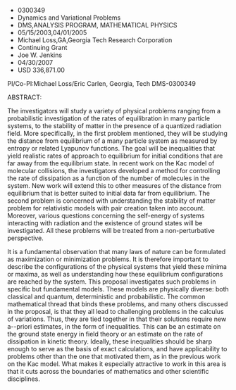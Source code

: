 
* 0300349
* Dynamics and Variational Problems
* DMS,ANALYSIS PROGRAM, MATHEMATICAL PHYSICS
* 05/15/2003,04/01/2005
* Michael Loss,GA,Georgia Tech Research Corporation
* Continuing Grant
* Joe W. Jenkins
* 04/30/2007
* USD 336,871.00

PI/Co-PI:Michael Loss/Eric Carlen, Georgia, Tech DMS-0300349

ABSTRACT:

The investigators will study a variety of physical problems ranging from a
probabilistic investigation of the rates of equilibration in many particle
systems, to the stability of matter in the presence of a quantized radiation
field. More specifically, in the first problem mentioned, they will be studying
the distance from equilibrium of a many particle system as measured by entropy
or related Lyapunov functions. The goal will be inequalities that yield
realistic rates of approach to equilibrium for initial conditions that are far
away from the equilibrium state. In recent work on the Kac model of molecular
collisions, the investigators developed a method for controlling the rate of
dissipation as a function of the number of molecules in the system. New work
will extend this to other measures of the distance from equilibrium that is
better suited to initial data far from equilibrium. The second problem is
concerned with understanding the stability of matter problem for relativistic
models with pair creation taken into account. Moreover, various questions
concerning the self-energy of systems interacting with radiation and the
existence of ground states will be investigated. All these problems will be
treated from a non-perturbative perspective.

It is a fundamental observation that many laws of nature can be formulated as
maximization or minimization problems. It is therefore important to describe the
configurations of the physical systems that yield these minima or maxima, as
well as understanding how these equilibrium configurations are reached by the
system. This proposal investigates such problems in specific but fundamental
models. These models are physically diverse: both classical and quantum,
deterministic and probabilistic. The common mathematical thread that binds these
problems, and many others discussed in the proposal, is that they all lead to
challenging problems in the calculus of variations. Thus, they are tied together
in that their solutions require new a--priori estimates, in the form of
inequalities. This can be an estimate on the ground state energy in field theory
or an estimate on the rate of dissipation in kinetic theory. Ideally, these
inequalities should be sharp enough to serve as the basis of exact calculations,
and have applicability to problems other than the one that motivated them, as in
the previous work on the Kac model. What makes it especially attractive to work
in this area is that it cuts across the boundaries of mathematics and other
scientific disciplines.


